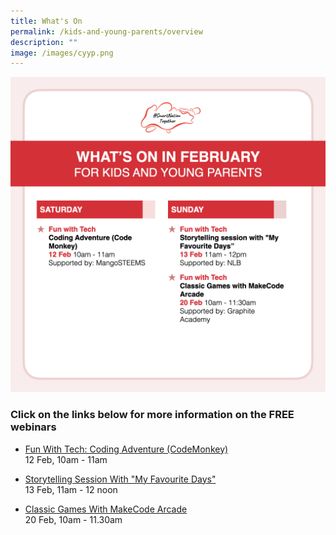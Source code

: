 ```yaml
---
title: What's On
permalink: /kids-and-young-parents/overview
description: ""
image: /images/cyyp.png
---
```

![Overview-Kids](/images/feb-2022/Overview-Kids.png)

### Click on the links below for more information on the FREE webinars

* [Fun With Tech: Coding Adventure (CodeMonkey) ](https://go.gov.sg/kypcodemonkey-feb22) <br>
12 Feb, 10am - 11am
 
* [Storytelling Session With "My Favourite Days"](https://www.eventbrite.sg/e/storytelling-session-my-favourite-days-registration-231964882207?aff=ebdssbdestsearch) <br>
13 Feb, 11am - 12 noon  
 
* [Classic Games With MakeCode Arcade](https://go.gov.sg/kypmakecode-feb22)<br>
20 Feb, 10am - 11.30am